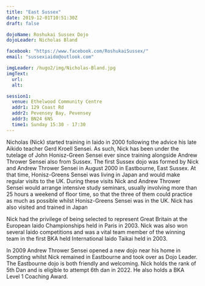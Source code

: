 ```yaml
---
title: "East Sussex"
date: 2019-12-01T10:51:30Z
draft: false

dojoName: Roshukai Sussex Dojo
dojoLeader: Nicholas Bland

facebook: "https://www.facebook.com/RoshukaiSussex/"
email: "sussexiaido@outlook.com"

imgLeader: /hugo2/img/Nicholas-Bland.jpg
imgText:
  url:
  alt:

session1:
  venue: Ethelwood Community Centre
  addr1: 129 Coast Rd
  addr2: Pevensey Bay, Pevensey
  addr3: BN24 6NS
  time1: Sunday 15:30 - 17:30
---
```



Nicholas (Nick) started training in Iaido in 2000 following the advice his late Aikido teacher Gerd Kroell Sensei. As such, Nick has been under the tutelage of John Honisz-Green Sensei ever since training alongside Andrew Thrower Sensei also from Sussex. The first Sussex dojo was formed by Nick and Andrew Thrower Sensei in August 2000 in Eastbourne, East Sussex. At that time, Honisz-Greens Sensei was living in Japan and would make regular visits to the UK. During these visits Nick and Andrew Thrower Sensei would arrange intensive study seminars, usually involving more than 25 hours a weekend of floor time, so that the three of them could practice as much as possible whilst Honisz-Greens Sensei was in the UK. Nick has also visited and trained in Japan

Nick had the privilege of being selected to represent Great Britain at the European Iaido Championships held in Paris in 2003. Nick was also won several Iaido competitions and was a vital team member of the winning team in the first BKA held International Iaido Taikai held in 2003.

In 2009 Andrew Thrower Sensei opened a new dojo near his home in Sompting whilst Nick remained in Eastbourne and took over as Dojo Leader. The Eastbourne dojo is both friendly and welcoming. Nick holds the rank of 5th Dan and is eligible to attempt 6th dan in 2022. He also holds a BKA Level 1 Coaching Award.
